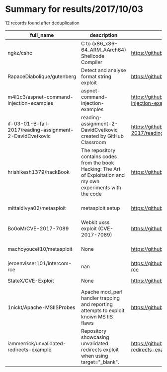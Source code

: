 
# Summary for results/2017/10/03
    
12 records found after deduplication

| full_name | description | html_url | matched_list | matched_count | pushed_at | size | stargazers_count | language | forks_count | vul_ids |
|----------------------------------------------------------|-------------------------------------------------------------------------------------------------------------------|-----------------------------------------------------------------------------|----------------------------------|-----------------|---------------------------|--------|--------------------|------------|---------------|-------------------|
| ngkz/cshc | C to (x86_x86-64_ARM_AArch64) Shellcode Compiler | https://github.com/ngkz/cshc | ['shellcode'] | 1 | 2017-10-03 07:56:26+00:00 | 102 | 4 | C | 0 | [] |
| RapaceDiabolique/gutenberg | Detect and analyse format string exploit | https://github.com/RapaceDiabolique/gutenberg | ['exploit'] | 1 | 2017-10-03 07:26:35+00:00 | 16 | 1 | Python | 0 | [] |
| m4l1c3/aspnet-command-injection-examples | aspnet-command-injection-examples | https://github.com/m4l1c3/aspnet-command-injection-examples | ['command injection'] | 1 | 2017-10-03 12:33:07+00:00 | 489 | 0 | nan | 0 | [] |
| if-03-01-B-fall-2017/reading-assignment-2-DavidCvetkovic | reading-assignment-2-DavidCvetkovic created by GitHub Classroom | https://github.com/if-03-01-B-fall-2017/reading-assignment-2-DavidCvetkovic | ['cve-2'] | 1 | 2017-10-03 18:51:02+00:00 | 788 | 0 | | 0 | [] |
| hrishikesh1379/hackBook | The repository contains codes from the book Hacking: The Art of Exploitation and my own experiments with the code | https://github.com/hrishikesh1379/hackBook | ['exploit'] | 1 | 2017-10-03 06:59:25+00:00 | 1 | 1 | C | 0 | [] |
| mittaldivya02/metasploit | metasploit setup | https://github.com/mittaldivya02/metasploit | ['metasploit module OR payload'] | 1 | 2017-10-03 07:15:09+00:00 | 0 | 0 | nan | 0 | [] |
| Bo0oM/CVE-2017-7089 | Webkit uxss exploit (CVE-2017-7089) | https://github.com/Bo0oM/CVE-2017-7089 | ['cve-2', 'exploit'] | 2 | 2017-10-03 12:23:43+00:00 | 1 | 61 | HTML | 18 | ['CVE-2017-7089'] |
| machoyoucef10/metasploit | None | https://github.com/machoyoucef10/metasploit | ['metasploit module OR payload'] | 1 | 2017-10-03 14:44:14+00:00 | 0 | 0 | nan | 0 | [] |
| jeroenvisser101/intercom-rce | nan | https://github.com/jeroenvisser101/intercom-rce | ['rce'] | 1 | 2017-10-03 15:10:59+00:00 | 19 | 0 | Ruby | 0 | [] |
| StateX/CVE-Exploit | None | https://github.com/StateX/CVE-Exploit | ['exploit'] | 1 | 2017-10-03 15:58:29+00:00 | 44 | 0 | Python | 0 | [] |
| 1nickt/Apache-MSIISProbes | Apache mod_perl handler trapping and reporting attempts to exploit known MS IIS flaws | https://github.com/1nickt/Apache-MSIISProbes | ['exploit'] | 1 | 2017-10-03 16:17:28+00:00 | 7 | 0 | Perl | 0 | [] |
| iammerrick/unvalidated-redirects-example | Repository showcasing unvalidated redirects exploit when using target="_blank". | https://github.com/iammerrick/unvalidated-redirects-example | ['exploit'] | 1 | 2017-10-03 16:43:25+00:00 | 762 | 21 | HTML | 0 | [] |
